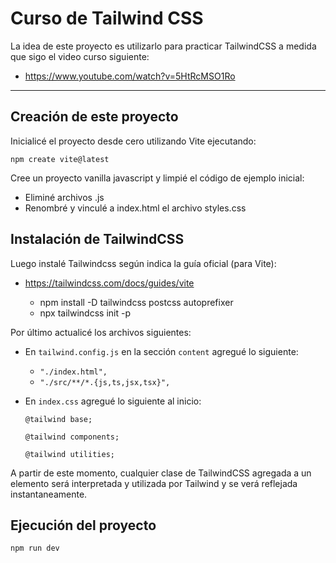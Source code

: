 # Curso de Tailwind CSS

La idea de este proyecto es utilizarlo para practicar TailwindCSS a medida que sigo el video curso siguiente:

 - https://www.youtube.com/watch?v=5HtRcMSO1Ro

---

## Creación de este proyecto

Inicialicé el proyecto desde cero utilizando Vite ejecutando:

`
npm create vite@latest
`

Cree un proyecto vanilla javascript y limpié el código de ejemplo inicial:
 - Eliminé archivos .js
 - Renombré y vinculé a index.html el archivo styles.css

## Instalación de TailwindCSS

Luego instalé Tailwindcss según indica la guía oficial (para Vite):
 - https://tailwindcss.com/docs/guides/vite

    - npm install -D tailwindcss postcss autoprefixer
    - npx tailwindcss init -p

Por último actualicé los archivos siguientes:

  - En `tailwind.config.js` en la sección `content` agregué lo siguiente:

    - `"./index.html",`
    - `"./src/**/*.{js,ts,jsx,tsx}",`

  - En `index.css` agregué lo siguiente al inicio:

    `@tailwind base;`

    `@tailwind components;`

    `@tailwind utilities;`

  A partir de este momento, cualquier clase de TailwindCSS agregada a un elemento será interpretada y utilizada por Tailwind y se verá reflejada instantaneamente.
## Ejecución del proyecto

  `npm run dev`